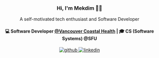 <!----------------------------------------------------------------------------->
<!--README template: https://github.com/akasrai/akasrai/blob/master/README.md-->
<!----------------------------------------------------------------------------->

<h3 align="center"> Hi, I'm Mekdim 👋🏾</h3>
<p align="center">A self-motivated tech enthusiast and Software Developer</p>

<h4 align="center">
  💻 Software Developer <a href="https://www.vch.ca/">@Vancouver Coastal Health</a> | 🎓 CS (Software Systems) @SFU
</h4>

<p align="center">
  <!-- Github -->
  <a href="https://github.com/mekdimd">
    <img src="https://img.shields.io/badge/GitHub-100000?style=for-the-badge&logo=github&logoColor=white" alt="github">    
  </a>

  <!-- LinkedIn -->
  <a href="https://www.linkedin.com/in/mekdimd">
    <img src="https://img.shields.io/badge/LinkedIn-0077B5?style=for-the-badge&logo=linkedin&logoColor=white" alt="linkedin">
  </a>
</p>

<!--TODO: Use icons from https://github.com/alexandresanlim/Badges4-README.md-Profile-->

<!--

  <h3 align="center">Tech Stacks</h3>
  <br/>

  <p align="center">
    🖥️ JavaScript | TypeScript | Python | C++ <br/>
    🧰 React | Node.js | Express | PostgreSQL | MongoDB <br/>
    ☁️ Firebase | Docker | Git & GitHub | CI/CD <br/>
    💡 Passionate about clean code, teamwork, and building impactful solutions
  </p>

-->
